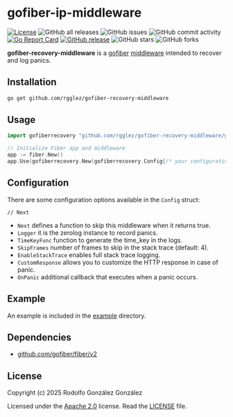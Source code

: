 # gofiber-ip-middleware

[![License](https://img.shields.io/badge/License-Apache_2.0-blue.svg)](https://opensource.org/licenses/Apache-2.0)
![GitHub all releases](https://img.shields.io/github/downloads/rgglez/gofiber-recovery-middleware/total)
![GitHub issues](https://img.shields.io/github/issues/rgglez/gofiber-recovery-middleware)
![GitHub commit activity](https://img.shields.io/github/commit-activity/y/rgglez/gofiber-recovery-middleware)
[![Go Report Card](https://goreportcard.com/badge/github.com/rgglez/gofiber-recovery-middleware/gofiberip)](https://goreportcard.com/report/github.com/rgglez/gofiber-recovery-middleware/gofiberip)
[![GitHub release](https://img.shields.io/github/release/rgglez/gofiber-recovery-middleware.svg)](https://github.com/rgglez/gofiber-recovery-middleware/releases/)
![GitHub stars](https://img.shields.io/github/stars/rgglez/gofiber-recovery-middleware?style=social)
![GitHub forks](https://img.shields.io/github/forks/rgglez/gofiber-recovery-middleware?style=social)

**gofiber-recovery-middleware** is a [gofiber](https://gofiber.io/) [middleware](https://docs.gofiber.io/category/-middleware/) intended to recover and log panics.

## Installation

```bash
go get github.com/rgglez/gofiber-recovery-middleware
```

## Usage

```go
import gofiberrecovery "github.com/rgglez/gofiber-recovery-middleware/gofiberrecovery"

// Initialize Fiber app and middleware
app := fiber.New()
app.Use(gofiberrecovery.New(gofiberrecovery.Config{/* your configuration here */}))
```

## Configuration

There are some configuration options available in the ```Config``` struct:

	// Next
* ``Next`` defines a function to skip this middleware when it returns true.
* ``Logger`` it is the zerolog instance to record panics.
* ``TimeKeyFunc`` function to generate the time_key in the logs.
* ``SkipFrames`` number of frames to skip in the stack trace (default: 4).
* ``EnableStackTrace`` enables full stack trace logging.
* ``CustomResponse`` allows you to customize the HTTP response in case of panic.
* ``OnPanic`` additional callback that executes when a panic occurs.

## Example

An example is included in the [example](example/) directory.

## Dependencies

* [github.com/gofiber/fiber/v2](https://github.com/gofiber/fiber/v2)

## License

Copyright (c) 2025 Rodolfo González González

Licensed under the [Apache 2.0](LICENSE) license. Read the [LICENSE](LICENSE) file.